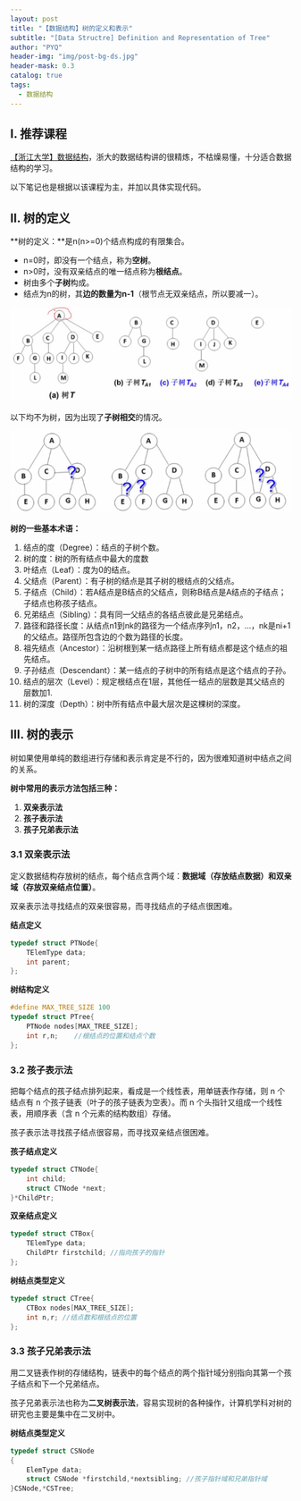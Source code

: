 ```yaml
---
layout: post
title: "【数据结构】树的定义和表示"
subtitle: "[Data Structre] Definition and Representation of Tree"
author: "PYQ"
header-img: "img/post-bg-ds.jpg"
header-mask: 0.3
catalog: true
tags:
  - 数据结构
---
```


## Ⅰ. 推荐课程

[【浙江大学】数据结构](https://www.bilibili.com/video/BV1Kb41127fT?p=33)，浙大的数据结构讲的很精炼，不枯燥易懂，十分适合数据结构的学习。

以下笔记也是根据以该课程为主，并加以具体实现代码。

## Ⅱ. 树的定义

**树的定义：**是n(n>=0)个结点构成的有限集合。

- n=0时，即没有一个结点，称为**空树**。
- n>0时，没有双亲结点的唯一结点称为**根结点**。
- 树由多个**子树**构成。
- 结点为n的树，其**边的数量为n-1**（根节点无双亲结点，所以要减一）。

![image-20220421111200289](/img/in-post/tree-1.png)

以下均不为树，因为出现了**子树相交**的情况。

![image-20220421155011299](/img/in-post/tree-2.png)

**树的一些基本术语：**

1. 结点的度（Degree）：结点的子树个数。
2. 树的度：树的所有结点中最大的度数
3. 叶结点（Leaf）：度为0的结点。
4. 父结点（Parent）：有子树的结点是其子树的根结点的父结点。
5. 子结点（Child）：若A结点是B结点的父结点，则称B结点是A结点的子结点；子结点也称孩子结点。
6. 兄弟结点（Sibling）：具有同一父结点的各结点彼此是兄弟结点。
7. 路径和路径长度：从结点n1到nk的路径为一个结点序列n1，n2，…，nk是ni+1的父结点。路径所包含边的个数为路径的长度。
8. 祖先结点（Ancestor）：沿树根到某一结点路径上所有结点都是这个结点的祖先结点。
9. 子孙结点（Descendant）：某一结点的子树中的所有结点是这个结点的子孙。
10. 结点的层次（Level）：规定根结点在1层，其他任一结点的层数是其父结点的层数加1.
11. 树的深度（Depth）：树中所有结点中最大层次是这棵树的深度。

## Ⅲ. 树的表示

树如果使用单纯的数组进行存储和表示肯定是不行的，因为很难知道树中结点之间的关系。

**树中常用的表示方法包括三种：**

1. **双亲表示法**
2. **孩子表示法**
3. **孩子兄弟表示法**

### 3.1 双亲表示法

定义数据结构存放树的结点，每个结点含两个域：**数据域（存放结点数据）和双亲域（存放双亲结点位置）**。

双亲表示法寻找结点的双亲很容易，而寻找结点的子结点很困难。

**结点定义**

```c++
typedef struct PTNode{
	TElemType data;
	int parent;       
};
```

**树结构定义**

```c++
#define MAX_TREE_SIZE 100
typedef struct PTree{
	PTNode nodes[MAX_TREE_SIZE];
	int r,n;    //根结点的位置和结点个数 
};
```

### 3.2 孩子表示法

把每个结点的孩子结点排列起来，看成是一个线性表，用单链表作存储，则 n 个结点有 n 个孩子链表（叶子的孩子链表为空表）。而 n 个头指针又组成一个线性表，用顺序表（含 n 个元素的结构数组）存储。

孩子表示法寻找孩子结点很容易，而寻找双亲结点很困难。

**孩子结点定义**

```c++
typedef struct CTNode{
	int child;
	struct CTNode *next;
}*ChildPtr;
```

**双亲结点定义**

```c++
typedef struct CTBox{
	TElemType data;
	ChildPtr firstchild; //指向孩子的指针 
}; 
```

**树结点类型定义**

```c++
typedef struct CTree{
	CTBox nodes[MAX_TREE_SIZE];
	int n,r; //结点数和根结点的位置 
};
```

### 3.3 孩子兄弟表示法

用二叉链表作树的存储结构，链表中的每个结点的两个指针域分别指向其第一个孩子结点和下一个兄弟结点。

孩子兄弟表示法也称为**二叉树表示法**，容易实现树的各种操作，计算机学科对树的研究也主要是集中在二叉树中。

**树结点类型定义**

```c++
typedef struct CSNode
{
	ElemType data;
	struct CSNode *firstchild,*nextsibling; //孩子指针域和兄弟指针域 
}CSNode,*CSTree;
```






